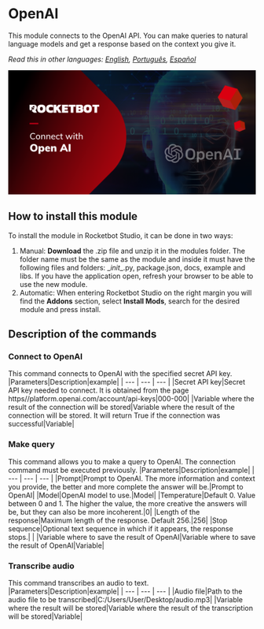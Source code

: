 # OpenAI
  
This module connects to the OpenAI API. You can make queries to natural language models and get a response based on the context you give it.  

*Read this in other languages: [English](Manual_OpenAI.md), [Português](Manual_OpenAI.pr.md), [Español](Manual_OpenAI.es.md)*
  
![banner](imgs/Banner_OpenAI.png)
## How to install this module
  
To install the module in Rocketbot Studio, it can be done in two ways:
1. Manual: __Download__ the .zip file and unzip it in the modules folder. The folder name must be the same as the module and inside it must have the following files and folders: \__init__.py, package.json, docs, example and libs. If you have the application open, refresh your browser to be able to use the new module.
2. Automatic: When entering Rocketbot Studio on the right margin you will find the **Addons** section, select **Install Mods**, search for the desired module and press install.  


## Description of the commands

### Connect to OpenAI
  
This command connects to OpenAI with the specified secret API key.
|Parameters|Description|example|
| --- | --- | --- |
|Secret API key|Secret API key needed to connect. It is obtained from the page https//platform.openai.com/account/api-keys|000-000|
|Variable where the result of the connection will be stored|Variable where the result of the connection will be stored. It will return True if the connection was successful|Variable|

### Make query
  
This command allows you to make a query to OpenAI. The connection command must be executed previously.
|Parameters|Description|example|
| --- | --- | --- |
|Prompt|Prompt to OpenAI. The more information and context you provide, the better and more complete the answer will be.|Prompt to OpenAI|
|Model|OpenAI model to use.|Model|
|Temperature|Default 0. Value between 0 and 1. The higher the value, the more creative the answers will be, but they can also be more incoherent.|0|
|Length of the response|Maximum length of the response. Default 256.|256|
|Stop sequence|Optional text sequence in which if it appears, the response stops.| |
|Variable where to save the result of OpenAI|Variable where to save the result of OpenAI|Variable|

### Transcribe audio
  
This command transcribes an audio to text.
|Parameters|Description|example|
| --- | --- | --- |
|Audio file|Path to the audio file to be transcribed|C:/Users/User/Desktop/audio.mp3|
|Variable where the result will be stored|Variable where the result of the transcription will be stored|Variable|
